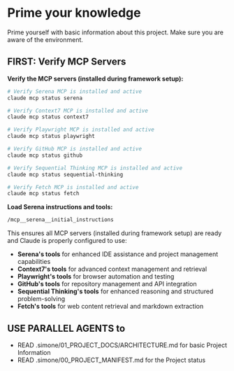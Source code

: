 # Prime your knowledge

Prime yourself with basic information about this project.
Make sure you are aware of the environment.

## FIRST: Verify MCP Servers

**Verify the MCP servers (installed during framework setup):**
```bash
# Verify Serena MCP is installed and active
claude mcp status serena

# Verify Context7 MCP is installed and active
claude mcp status context7

# Verify Playwright MCP is installed and active
claude mcp status playwright

# Verify GitHub MCP is installed and active
claude mcp status github

# Verify Sequential Thinking MCP is installed and active
claude mcp status sequential-thinking

# Verify Fetch MCP is installed and active
claude mcp status fetch
```

**Load Serena instructions and tools:**
```bash
/mcp__serena__initial_instructions
```

This ensures all MCP servers (installed during framework setup) are ready and Claude is properly configured to use:
- **Serena's tools** for enhanced IDE assistance and project management capabilities
- **Context7's tools** for advanced context management and retrieval
- **Playwright's tools** for browser automation and testing
- **GitHub's tools** for repository management and API integration
- **Sequential Thinking's tools** for enhanced reasoning and structured problem-solving
- **Fetch's tools** for web content retrieval and markdown extraction

## USE **PARALLEL AGENTS** to

- READ .simone/01_PROJECT_DOCS/ARCHITECTURE.md for basic Project Information
- READ .simone/00_PROJECT_MANIFEST.md for the Project status